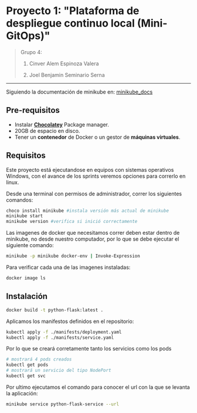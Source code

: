 # Proyecto 1: "Plataforma de despliegue continuo local (Mini-GitOps)"

> Grupo 4:
>
> 1. Cinver Alem Espinoza Valera
>
> 2. Joel Benjamin Seminario Serna
>
---

Siguiendo la documentación de minikube en: [minikube_docs](https://minikube.sigs.k8s.io/docs/)

## Pre-requisitos

- Instalar [**Chocolatey**](https://chocolatey.org/) Package manager.
- 20GB de espacio en disco.
- Tener un **contenedor** de Docker o un gestor de **máquinas virtuales**.

## Requisitos

Este proyecto está ejecutandose en equipos con sistemas operativos Windows, con el avance de los sprints veremos opciones para correrlo en linux.

Desde una terminal con permisos de administrador, correr los siguientes comandos:

```bash
choco install minikube #instala versión más actual de minikube
minikube start
minikube version #verifica si inició correctamente
```

Las imagenes de docker que necesitamos correr deben estar dentro de minikube, no desde nuestro computador, por lo que se debe ejecutar el siguiente comando:

```bash
minikube -p minikube docker-env | Invoke-Expression
```

Para verificar cada una de las imagenes instaladas:

```bash
docker image ls
```

## Instalación

```bash
docker build -t python-flask:latest .
```

Aplicamos los manifestos definidos en el repositorio:

```bash
kubectl apply -f ./manifests/deployment.yaml
kubectl apply -f ./manifests/service.yaml
```

Por lo que se creará corretamente tanto los servicios como los pods

```bash
# mostrará 4 pods creados
kubectl get pods
# mostrará un servicio del tipo NodePort
kubectl get svc
```

Por ultimo ejecutamos el comando para conocer el url con la que se levanta la aplicación:

```bash
minikube service python-flask-service --url
```


